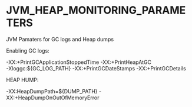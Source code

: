 # JVM_HEAP_MONITORING_PARAMETERS
JVM Pamaters for GC logs and Heap dumps

Enabling GC logs:

-XX:+PrintGCApplicationStoppedTime 
-XX:+PrintHeapAtGC  
-Xloggc:${GC_LOG_PATH} 
-XX:+PrintGCDateStamps 
-XX:+PrintGCDetails

HEAP HUMP:

-XX:HeapDumpPath=${DUMP_PATH}
-XX:+HeapDumpOnOutOfMemoryError
